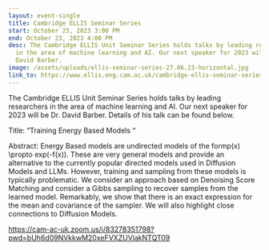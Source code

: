 ```yaml
---
layout: event-single
title: Cambridge ELLIS Seminar Series
start: October 23, 2023 3:00 PM
end: October 23, 2023 4:00 PM
desc: The Cambridge ELLIS Unit Seminar Series holds talks by leading researchers
  in the area of machine learning and AI. Our next speaker for 2023 will be Dr.
  David Barber.
image: /assets/uploads/ellis-seminar-series-27.06.23-horizontal.jpg
link_to: https://www.ellis.eng.cam.ac.uk/cambridge-ellis-seminar-series-dr-david-barber-23-oct-23-1500/
---
```

The Cambridge ELLIS Unit Seminar Series holds talks by leading researchers in the area of machine learning and AI. Our next speaker for 2023 will be Dr. David Barber. Details of his talk can be found below.

Title: “Training Energy Based Models “

Abstract: Energy Based models are undirected models of the formp(x) \propto exp(-f(x)). These are very general models and provide an alternative to the currently popular directed models used in Diffusion Models and LLMs. However, training and sampling from these models is typically problematic. We consider an approach based on Denoising Score Matching and consider a Gibbs sampling to recover samples from the learned model. Remarkably, we show that there is an exact expression for the mean and covariance of the sampler. We will also highlight close connections to Diffusion Models.

https://cam-ac-uk.zoom.us/j/83278351798?pwd=bUh6d09NVkkwM20xeFVXZUVjakNTQT09